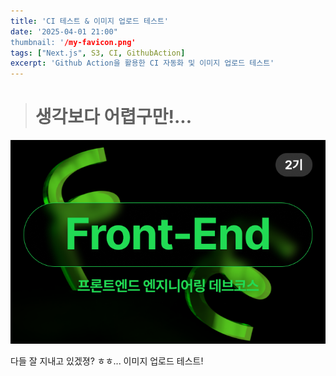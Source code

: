 ```yaml
---
title: 'CI 테스트 & 이미지 업로드 테스트'
date: '2025-04-01 21:00"
thumbnail: '/my-favicon.png'
tags: ["Next.js", S3, CI, GithubAction]
excerpt: 'Github Action을 활용한 CI 자동화 및 이미지 업로드 테스트'
---
```


> # 생각보다 어렵구만!...

![데브코스](/public/Dev_Thumnail_Front-End_major_.png)


다들 잘 지내고 있겠졍? ㅎㅎ...
이미지 업로드 테스트!